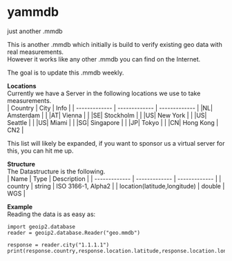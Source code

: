 # yammdb
just another .mmdb

This is another .mmdb which initially is build to verify existing geo data with real measurements.<br>
However it works like any other .mmdb you can find on the Internet.<br>

The goal is to update this .mmdb weekly.<br>

**Locations**<br>
Currently we have a Server in the following locations we use to take measurements.<br>
| Country          | City          | Info   |
| ------------- | ------------- | ------------- |
|NL| Amsterdam  |       |
|AT| Vienna     |       |
|SE| Stockholm  |       |
|US| New York   |       |
|US| Seattle    |       |
|US| Miami      |       |
|SG| Singapore  |       |
|JP| Tokyo      |       |
|CN| Hong Kong  | CN2   |

This list will likely be expanded, if you want to sponsor us a virtual server for this, you can hit me up.<br>

**Structure**<br>
The Datastructure is the following.<br>
| Name          | Type          | Description   |
| ------------- | ------------- | ------------- |
| country       | string        | ISO 3166-1, Alpha2 |
| location(latitude,longitude) | double   | WGS |  

**Example**<br>
Reading the data is as easy as:
```
import geoip2.database
reader = geoip2.database.Reader("geo.mmdb")

response = reader.city("1.1.1.1")
print(response.country,response.location.latitude,response.location.longitude)
```